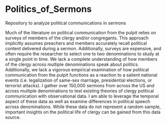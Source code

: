 # Politics_of_Sermons
Repository to analyze political communications in sermons

Much of the literature on political communication from the pulpit relies on surveys of members of the clergy and/or congregants. This approach implicitly assumes preachers and members accurately recall political content delivered during a sermon. Additionally, surveys are expensive, and often require the researcher to select one to two denominations to study at a single point in time. We lack a complete understanding of how members of the clergy across multiple denominations speak about politics. Additionally, we lack a vigorous empirical examination of how political communication from the pulpit functions as a reaction to a salient national events (i.e. legalization of same-sex marriage, presidential elections, or terrorist attacks). I gather over 150,000 sermons from across the US and across multiple denominations to test existing theories of clergy political communication with observational data. I am able to leverage the temporal aspect of these data as well as examine differences in political speech across denominations. While these data do not represent a random sample, important insights on the political life of clergy can be gained from this data source.
